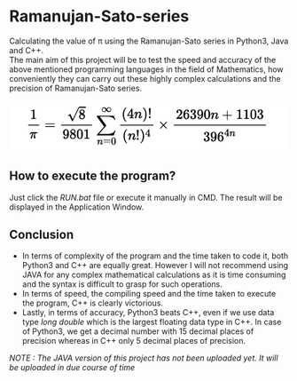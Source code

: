 # Ramanujan-Sato-series
Calculating the value of π using the Ramanujan-Sato series in Python3, Java and C++.\
The main aim of this project will be to test the speed and accuracy of the above mentioned programming languages in the field of Mathematics, how conveniently they can carry out these highly complex calculations and the precision of Ramanujan-Sato series. 

![alt text](series-image.png "Ramanujan-Sato series")

## How to execute the program?
Just click the *RUN.bat* file or execute it manually in CMD. The result will be displayed in the Application Window.

## Conclusion
* In terms of complexity of the program and the time taken to code it, both Python3 and C++ are equally great. However I will not recommend using JAVA for any complex mathematical calculations as it is time consuming and the syntax is difficult to grasp for such operations.
* In terms of speed, the compiling speed and the time taken to execute the program, C++ is clearly victorious.
* Lastly, in terms of accuracy, Python3 beats C++, even if we use data type *long double* which is the largest floating data type in C++. In case of Python3, we get a decimal number with 15 decimal places of precision whereas in C++ only 5 decimal places of precision. 

*NOTE : The JAVA version of this project has not been uploaded yet. It will be uploaded in due course of time*
